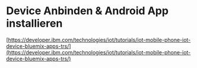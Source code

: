 # Device Anbinden & Android App installieren

[https://developer.ibm.com/technologies/iot/tutorials/iot-mobile-phone-iot-device-bluemix-apps-trs/](https://developer.ibm.com/technologies/iot/tutorials/iot-mobile-phone-iot-device-bluemix-apps-trs/)

